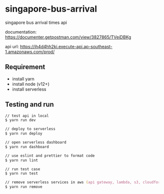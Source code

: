 # singapore-bus-arrival

singapore bus arrival times api

documentation: <https://documenter.getpostman.com/view/3827865/TVeiDBKg>

api url: <https://ih4d4hh2ki.execute-api.ap-southeast-1.amazonaws.com/prod/>

## Requirement

- install yarn
- install node (v12+)
- install serverless

## Testing and run

```zsh
// test api in local
$ yarn run dev

// deploy to serverless
$ yarn run deploy

// open serverless dashboard
$ yarn run dashboard

// use eslint and prettier to format code
$ yarn run lint

// run test case
$ yarn run test

// remove serverless services in aws (api gateway, lambda, s3, cloudformation)
$ yarn run remove
```
